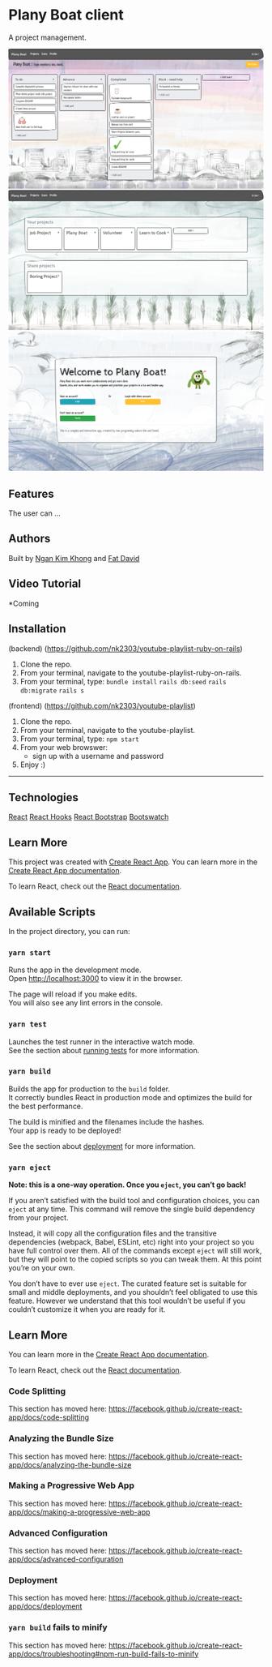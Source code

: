 # Plany Boat client

A project management.

![Image login](./readmephotos/boards.png)
![Image login](./readmephotos/project.png)
![Image login](./readmephotos/login.png)

## Features

The user can ...

## Authors

Built by [Ngan Kim Khong](https://github.com/nk2303) and [Fat David](https://github.com/davidka7)


## Video Tutorial 

*Coming

## Installation 
(backend) (https://github.com/nk2303/youtube-playlist-ruby-on-rails)
1) Clone the repo. 
2) From your terminal, navigate to the youtube-playlist-ruby-on-rails.  
3) From your terminal, type: 
  ```bundle install```
  ```rails db:seed```
  ```rails db:migrate```
  ```rails s```
  
(frontend) (https://github.com/nk2303/youtube-playlist)
1) Clone the repo. 
2) From your terminal, navigate to the youtube-playlist.  
3) From your terminal, type:
``` npm start ```
4) From your web browswer:
    - sign up with a username and password
5) Enjoy :)


_______

## Technologies

[React](https://reactjs.org/)
[React Hooks](https://reactjs.org/docs/hooks-reference.html)
[React Bootstrap](https://react-bootstrap.github.io/)
[Bootswatch](https://bootswatch.com/)


## Learn More

This project was created with [Create React App](https://github.com/facebook/create-react-app).
You can learn more in the [Create React App documentation](https://facebook.github.io/create-react-app/docs/getting-started).

To learn React, check out the [React documentation](https://reactjs.org/).


## Available Scripts

In the project directory, you can run:

### `yarn start`

Runs the app in the development mode.<br />
Open [http://localhost:3000](http://localhost:3000) to view it in the browser.

The page will reload if you make edits.<br />
You will also see any lint errors in the console.

### `yarn test`

Launches the test runner in the interactive watch mode.<br />
See the section about [running tests](https://facebook.github.io/create-react-app/docs/running-tests) for more information.

### `yarn build`

Builds the app for production to the `build` folder.<br />
It correctly bundles React in production mode and optimizes the build for the best performance.

The build is minified and the filenames include the hashes.<br />
Your app is ready to be deployed!

See the section about [deployment](https://facebook.github.io/create-react-app/docs/deployment) for more information.

### `yarn eject`

**Note: this is a one-way operation. Once you `eject`, you can’t go back!**

If you aren’t satisfied with the build tool and configuration choices, you can `eject` at any time. This command will remove the single build dependency from your project.

Instead, it will copy all the configuration files and the transitive dependencies (webpack, Babel, ESLint, etc) right into your project so you have full control over them. All of the commands except `eject` will still work, but they will point to the copied scripts so you can tweak them. At this point you’re on your own.

You don’t have to ever use `eject`. The curated feature set is suitable for small and middle deployments, and you shouldn’t feel obligated to use this feature. However we understand that this tool wouldn’t be useful if you couldn’t customize it when you are ready for it.

## Learn More

You can learn more in the [Create React App documentation](https://facebook.github.io/create-react-app/docs/getting-started).

To learn React, check out the [React documentation](https://reactjs.org/).

### Code Splitting

This section has moved here: https://facebook.github.io/create-react-app/docs/code-splitting

### Analyzing the Bundle Size

This section has moved here: https://facebook.github.io/create-react-app/docs/analyzing-the-bundle-size

### Making a Progressive Web App

This section has moved here: https://facebook.github.io/create-react-app/docs/making-a-progressive-web-app

### Advanced Configuration

This section has moved here: https://facebook.github.io/create-react-app/docs/advanced-configuration

### Deployment

This section has moved here: https://facebook.github.io/create-react-app/docs/deployment

### `yarn build` fails to minify

This section has moved here: https://facebook.github.io/create-react-app/docs/troubleshooting#npm-run-build-fails-to-minify
